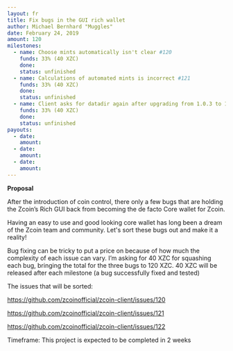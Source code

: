```yaml
---
layout: fr
title: Fix bugs in the GUI rich wallet
author: Michael Bernhard "Muggles"
date: February 24, 2019
amount: 120
milestones:
  - name: Choose mints automatically isn't clear #120
    funds: 33% (40 XZC)
    done:
    status: unfinished
  - name: Calculations of automated mints is incorrect #121
    funds: 33% (40 XZC)
    done:
    status: unfinished
  - name: Client asks for datadir again after upgrading from 1.0.3 to 1.0.4 #122
    funds: 33% (40 XZC)
    done:
    status: unfinished
payouts:
  - date:
    amount:
  - date:
    amount:
  - date:
    amount:
---
```

**Proposal**

After the introduction of coin control, there only a few bugs that are holding the Zcoin’s Rich GUI back from becoming the de facto Core wallet for Zcoin.

Having an easy to use and good looking core wallet has long been a dream of the Zcoin team and community. Let's sort these bugs out and make it a reality!

Bug fixing can be tricky to put a price on because of how much the complexity of each issue can vary. I’m asking for 40 XZC for squashing each bug, bringing the total for the three bugs to 120 XZC. 40 XZC will be released after each milestone (a bug successfully fixed and tested)

The issues that will be sorted:

https://github.com/zcoinofficial/zcoin-client/issues/120

https://github.com/zcoinofficial/zcoin-client/issues/121

https://github.com/zcoinofficial/zcoin-client/issues/122

Timeframe: This project is expected to be completed in 2 weeks
